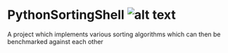 # PythonSortingShell ![alt text](https://travis-ci.org/DavidLSmyth/PythonSortingShell.svg?branch=master)
A project which implements various sorting algorithms which can then be benchmarked against each other
